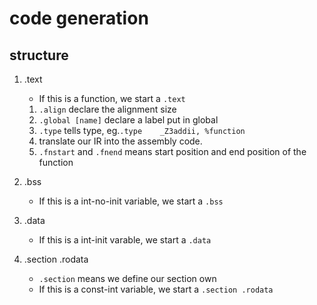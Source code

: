 # code generation
## structure
1. .text
    * If this is a function, we start a `.text`
    1. `.align` declare the alignment size
    2. `.global [name]` declare a label put in global
    3. `.type` tells type, eg.`.type	_Z3addii, %function`
    4. translate our IR into the assembly code.
    5. `.fnstart` and `.fnend` means start position and end position of the function 

2. .bss
    * If this is a int-no-init variable, we start a `.bss`

3. .data
    * If this is a int-init varable, we start a `.data`

4. .section .rodata 
    * `.section` means we define our section own
    * If this is a const-int variable, we start a `.section .rodata`